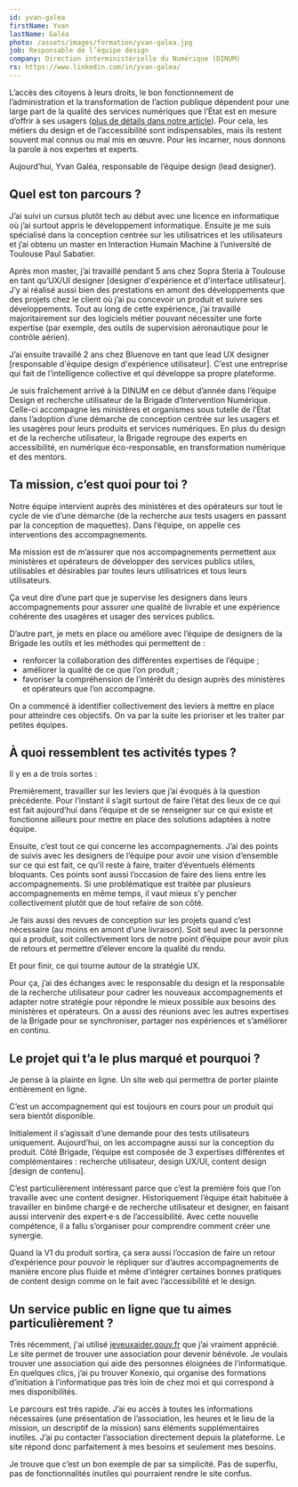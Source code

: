 ```yaml
---
id: yvan-galea
firstName: Yvan
lastName: Galéa
photo: /assets/images/formation/yvan-galea.jpg
job: Responsable de l’équipe design
company: Direction interministérielle du Numérique (DINUM)
rs: https://www.linkedin.com/in/yvan-galea/
---
```


<p class="fr-text--lead">L’accès des citoyens à leurs droits, le bon fonctionnement de l’administration et la transformation de l’action publique dépendent pour une large part de la qualité des services numériques que l’État est en mesure d’offrir à ses usagers (<a href="/articles/2024-04-29-nos-experts-ont-la-parole/">plus de détails dans notre article</a>). Pour cela, les métiers du design et de l’accessibilité sont indispensables, mais ils restent souvent mal connus ou mal mis en œuvre. Pour les incarner, nous donnons la parole à nos expertes et experts.</p>

<p class="fr-text--lead">Aujourd’hui, Yvan Galéa, responsable de l’équipe design (<span lang="en">lead designer</span>).</p>

<h2 class="fr-h6">Quel est ton parcours&nbsp;?</h2>

J&rsquo;ai suivi un cursus plutôt tech au début avec une licence en informatique où j&rsquo;ai surtout appris le développement informatique. Ensuite je me suis spécialisé dans la conception centrée sur les utilisatrices et les utilisateurs et j&rsquo;ai obtenu un master en Interaction Humain Machine à l&rsquo;université de Toulouse Paul&nbsp;Sabatier.

Après mon master, j&rsquo;ai travaillé pendant 5&nbsp;ans chez Sopra&nbsp;Steria à Toulouse en tant qu&rsquo;UX/UI designer [designer d'expérience et d'interface utilisateur]. J&rsquo;y ai réalisé aussi bien des prestations en amont des développements que des projets chez le client où j&rsquo;ai pu concevoir un produit et suivre ses développements. Tout au long de cette expérience, j&rsquo;ai travaillé majoritairement sur des logiciels métier pouvant nécessiter une forte expertise (par exemple, des outils de supervision aéronautique pour le contrôle aérien).

J&rsquo;ai ensuite travaillé 2 ans chez Bluenove en tant que <span lang="en">lead UX designer</span> [responsable d'équipe design d'expérience utilisateur]. C&rsquo;est une entreprise qui fait de l&rsquo;intelligence collective et qui développe sa propre plateforme.

Je suis fraîchement arrivé à la DINUM en ce début d&rsquo;année dans l&rsquo;équipe Design et recherche utilisateur de la Brigade d&rsquo;Intervention Numérique. Celle-ci accompagne les ministères et organismes sous tutelle de l&rsquo;État dans l&rsquo;adoption d&rsquo;une démarche de conception centrée sur les usagers et les usagères pour leurs produits et services numériques. En plus du design et de la recherche utilisateur, la Brigade regroupe des experts en accessibilité, en numérique éco-responsable, en transformation numérique et des mentors.

<h2 class="fr-h6">Ta mission, c&rsquo;est quoi pour toi&nbsp;?</h2>

Notre équipe intervient auprès des ministères et des opérateurs sur tout le cycle de vie d&rsquo;une démarche (de la recherche aux tests usagers en passant par la conception de maquettes). Dans l&rsquo;équipe, on appelle ces interventions des accompagnements.

Ma mission est de m&rsquo;assurer que nos accompagnements permettent aux ministères et opérateurs de développer des services publics utiles, utilisables et désirables par toutes leurs utilisatrices et tous leurs utilisateurs.

Ça veut dire d&rsquo;une part que je supervise les designers dans leurs accompagnements pour assurer une qualité de livrable et une expérience cohérente des usagères et usager des services publics.

D&rsquo;autre part, je mets en place ou améliore avec l&rsquo;équipe de designers de la Brigade les outils et les méthodes qui permettent de&nbsp;:

- renforcer la collaboration des différentes expertises de l&rsquo;équipe&nbsp;;
- améliorer la qualité de ce que l&rsquo;on produit&nbsp;;
- favoriser la compréhension de l&rsquo;intérêt du design auprès des ministères et opérateurs que l&rsquo;on accompagne.

On a commencé à identifier collectivement des leviers à mettre en place pour atteindre ces objectifs. On va par la suite les prioriser et les traiter par petites équipes.

<h2 class="fr-h6">À quoi ressemblent tes activités types&nbsp;?</h2>

Il y en a de trois sortes&nbsp;:

Premièrement, travailler sur les leviers que j&rsquo;ai évoqués à la question précédente. Pour l&rsquo;instant il s&rsquo;agit surtout de faire l&rsquo;état des lieux de ce qui est fait aujourd&rsquo;hui dans l&rsquo;équipe et de se renseigner sur ce qui existe et fonctionne ailleurs pour mettre en place des solutions adaptées à notre équipe.

Ensuite, c&rsquo;est tout ce qui concerne les accompagnements. J&rsquo;ai des points de suivis avec les designers de l&rsquo;équipe pour avoir une vision d&rsquo;ensemble sur ce qui est fait, ce qu&rsquo;il reste à faire, traiter d&rsquo;éventuels éléments bloquants. Ces points sont aussi l&rsquo;occasion de faire des liens entre les accompagnements. Si une problématique est traitée par plusieurs accompagnements en même temps, il vaut mieux s&rsquo;y pencher collectivement plutôt que de tout refaire de son côté.

Je fais aussi des revues de conception sur les projets quand c&rsquo;est nécessaire (au moins en amont d&rsquo;une livraison). Soit seul avec la personne qui a produit, soit collectivement lors de notre point d&rsquo;équipe pour avoir plus de retours et permettre d&rsquo;élever encore la qualité du rendu.

Et pour finir, ce qui tourne autour de la stratégie UX.

Pour ça, j&rsquo;ai des échanges avec le responsable du design et la responsable de la recherche utilisateur pour cadrer les nouveaux accompagnements et adapter notre stratégie pour répondre le mieux possible aux besoins des ministères et opérateurs. On a aussi des réunions avec les autres expertises de la Brigade pour se synchroniser, partager nos expériences et s&rsquo;améliorer en continu.

<h2 class="fr-h6">Le projet qui t&rsquo;a le plus marqué et pourquoi&nbsp;?</h2>

Je pense à la plainte en ligne. Un site web qui permettra de porter plainte entièrement en ligne.

C&rsquo;est un accompagnement qui est toujours en cours pour un produit qui sera bientôt disponible.

Initialement il s&rsquo;agissait d&rsquo;une demande pour des tests utilisateurs uniquement. Aujourd&rsquo;hui, on les accompagne aussi sur la conception du produit. Côté Brigade, l&rsquo;équipe est composée de 3 expertises différentes et complémentaires&nbsp;: recherche utilisateur, design UX/UI, <span lang="en">content design</span> [design de contenu].

C&rsquo;est particulièrement intéressant parce que c&rsquo;est la première fois que l&rsquo;on travaille avec une <span lang="en">content designer</span>. Historiquement l&rsquo;équipe était habituée à travailler en binôme chargé·e de recherche utilisateur et designer, en faisant aussi intervenir des expert·e·s de l&rsquo;accessibilité. Avec cette nouvelle compétence, il a fallu s&rsquo;organiser pour comprendre comment créer une synergie.

Quand la V1 du produit sortira, ça sera aussi l&rsquo;occasion de faire un retour d&rsquo;expérience pour pouvoir le répliquer sur d&rsquo;autres accompagnements de manière encore plus fluide et même d&rsquo;intégrer certaines bonnes pratiques de <span lang="en">content design</span> comme on le fait avec l&rsquo;accessibilité et le design.

<h2 class="fr-h6">Un service public en ligne que tu aimes particulièrement&nbsp;?</h2>

Très récemment, j'ai utilisé <a href="https://www.jeveuxaider.gouv.fr">jeveuxaider.gouv.fr</a> que j&rsquo;ai vraiment apprécié. Le site permet de trouver une association pour devenir bénévole. Je voulais trouver une association qui aide des personnes éloignées de l&rsquo;informatique. En quelques clics, j&rsquo;ai pu trouver Konexio, qui organise des formations d&rsquo;initiation à l&rsquo;informatique pas très loin de chez moi et qui correspond à mes disponibilités.

Le parcours est très rapide. J&rsquo;ai eu accès à toutes les informations nécessaires (une présentation de l&rsquo;association, les heures et le lieu de la mission, un descriptif de la mission) sans éléments supplémentaires inutiles. J’ai pu contacter l’association directement depuis la plateforme. Le site répond donc parfaitement à mes besoins et seulement mes besoins.

Je trouve que c&rsquo;est un bon exemple de par sa simplicité. Pas de superflu, pas de fonctionnalités inutiles qui pourraient rendre le site confus.
